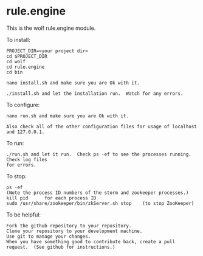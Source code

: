 rule.engine
===========

This is the wolf rule.engine module.

To install:
```
PROJECT_DIR=<your project dir>
cd $PROJECT_DIR
cd wolf
cd rule.engine
cd bin

nano install.sh and make sure you are Ok with it.

./install.sh and let the installation run.  Watch for any errors.
```

To configure:
```
nano run.sh and make sure you are Ok with it.

Also check all of the other configuration files for usage of localhost and 127.0.0.1.

```

To run:
```
./run.sh and let it run.  Check ps -ef to see the processes running.  Check log files
for errors.
```

To stop:
```
ps -ef
(Note the process ID numbers of the storm and zookeeper processes.)
kill pid      for each process ID
sudo /usr/share/zookeeper/bin/zkServer.sh stop    (to stop ZooKeeper)
```

To be helpful:
```
Fork the github repository to your repository.
Clone your repository to your development machine.
Use git to manage your changes.
When you have something good to contribute back, create a pull request.  (See github for instructions.)
```
